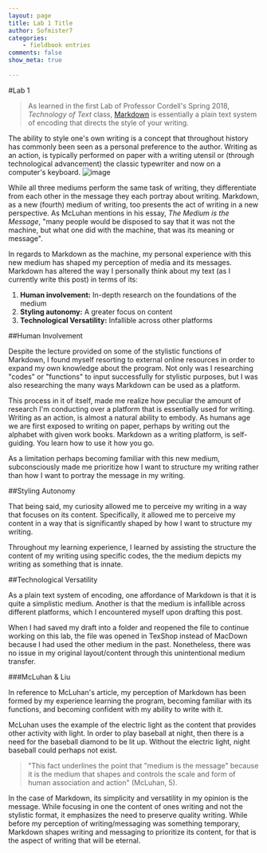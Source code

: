 ```yaml
---
layout: page  
title: Lab 1 Title   
author: Sofmister7   
categories:  
    - fieldbook entries
comments: false  
show_meta: true
    
---
```


#Lab 1 

>  As learned in the first Lab of Professor Cordell's Spring 2018, *Technology of Text* class, [Markdown](https://en.wikipedia.org/wiki/Markdown) is essentially a plain text system of encoding that directs the style of your writing. 

The ability to style one's own writing is a concept that throughout history has commonly been seen as a personal preference to the author. Writing as an action, is typically performed on paper with a writing utensil or (through technological advancement) the classic typewriter and now on a computer's keyboard. ![image](https://thumbs.dreamstime.com/b/contemporary-laptop-vs-old-typewriter-facing-vintage-present-facing-past-31518600.jpg)

While all three mediums perform the same task of writing, they differentiate from each other in the message they each portray about writing. Markdown, as a new (fourth) medium of writing, too presents the act of writing in a new perspective. As McLuhan mentions in his essay, *The Medium is the Message*, "many people would be disposed to say that it was not the machine, but what one did with the machine, that was its meaning or message". 

In regards to Markdown as the machine, my personal experience with this new medium has shaped my perception of media and its messages. Markdown has altered the way I personally think about my text (as I currently write this post) in terms of its: 

1. **Human involvement:** In-depth research on the foundations of the medium
2. **Styling autonomy:** A greater focus on content 
3. **Technological Versatility:** Infallible across other platforms  

  
##Human Involvement  

Despite the lecture provided on some of the stylistic functions of Markdown, I found myself resorting to external online resources in order to expand my own knowledge about the program. Not only was I researching "codes" or "functions" to input successfully for stylistic purposes, but I was also researching the many ways Markdown can be used as a platform. 

This process in it of itself, made me realize how peculiar the amount of research I'm conducting over a platform that is essentially used for writing. Writing as an action, is almost a natural ability to embody. As humans age we are first exposed to writing on paper, perhaps by writing out the alphabet with given work books. Markdown as a writing platform, is self-guiding. You learn how to use it how you go. 

As a limitation perhaps becoming familiar with this new medium, subconsciously made me prioritize how I want to structure my writing rather than how I want to portray the message in my writing. 

##Styling Autonomy  

That being said, my curiosity allowed me to perceive my writing in a way that focuses on its content. Specifically, it allowed me to perceive my content in a way that is significantly shaped by how I want to structure my writing. 

Throughout my learning experience, I learned by assisting the structure the content of my writing using specific codes, the the medium depicts my writing as something that is innate. 

##Technological Versatility 

As a plain text system of encoding, one affordance of Markdown is that it is quite a simplistic medium. Another is that the medium is infallible across different platforms, which I encountered myself upon drafting this post. 

When I had saved my draft into a folder and reopened the file to continue working on this lab, the file was opened in TexShop instead of MacDown because I had used the other medium in the past. Nonetheless, there was no issue in my original layout/content through this unintentional medium transfer. 

###McLuhan & Liu

In reference to McLuhan's article, my perception of Markdown has been formed by my experience learning the program, becoming familiar with its functions, and becoming confident with my ability to write with it. 

McLuhan uses the example of the electric light as the content that provides other activity with light. In order to play baseball at night, then there is a need for the baseball diamond to be lit up. Without the electric light, night baseball could perhaps not exist. 
> "This fact underlines the point that "medium is the message" because it is the medium that shapes and controls the scale and form of human association and action" (McLuhan, 5). 

In the case of Markdown, its simplicity and versatility in my opinion is the message. While focusing in one the content of ones writing and not the stylistic format, it emphasizes the need to preserve quality writing. While before my perception of writing/messaging was something temporary, Markdown shapes writing and messaging to prioritize its content, for that is the aspect of writing that will be eternal. 




